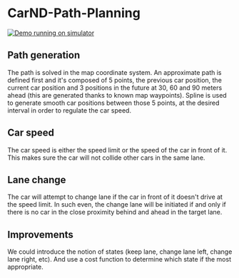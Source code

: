 # CarND-Path-Planning

[![Demo running on simulator](https://img.youtube.com/vi/lS_J9u7eqvQ/0.jpg)](https://youtu.be/lS_J9u7eqvQ "Demo")

## Path generation

The path is solved in the map coordinate system. An approximate path is defined first and it's composed of 5 points, the previous car position, the current car position and 3 positions in the future at 30, 60 and 90 meters ahead (this are generated thanks to known map waypoints).
Spline is used to generate smooth car positions between those 5 points, at the desired interval in order to regulate the car speed.

## Car speed

The car speed is either the speed limit or the speed of the car in front of it. This makes sure the car will not collide other cars in the same lane.

## Lane change

The car will attempt to change lane if the car in front of it doesn't drive at the speed limit. In such even, the change lane will be initiated if and only if there is no car in the close proximity behind and ahead in the target lane.

## Improvements

We could introduce the notion of states (keep lane, change lane left, change lane right, etc). And use a cost function to determine which state if the most appropriate.
